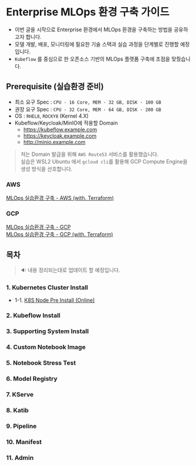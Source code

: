 # Enterprise MLOps 환경 구축 가이드

- 이번 글을 시작으로 Enterprise 환경에서 MLOps 환경을 구축하는 방법을 공유하고자 합니다.
- 모델 개발, 배포, 모니터링에 필요한 기술 스택과 실습 과정을 단계별로 진행할 예정입니다.
- `Kubeflow` 를 중심으로 한 오픈소스 기반의 MLOps 플랫폼 구축에 초점을 맞췄습니다.



## Prerequisite (실습환경 준비)

- 최소 요구 Spec : `CPU - 16 Core, MEM - 32 GB, DISK - 100 GB` 
- 권장 요구 Spec : `CPU - 32 Core, MEM - 64 GB, DISK - 200 GB` 
- OS : `RHEL8`, `ROCKY8` (Kernel 4.X)
- Kubeflow/Keycloak/MinIO에 적용할 Domain 
   - https://kubeflow.example.com
   - https://keycloak.example.com
   - http://minio.example.com

> 저는 Domain 발급을 위해 `AWS Route53` 서비스를 활용했습니다.  
> 실습은 WSL2 Ubuntu 에서 `gcloud cli`를 활용해 GCP Compute Engine을 생성 방식을 선호합니다.

### AWS

<a href="https://wooyoung85.tistory.com/85" target="_blank">MLOps 실습환경 구축 - AWS (with. Terraform)</a>

### GCP

<a href="https://wooyoung85.tistory.com/88" target="_blank">MLOps 실습환경 구축 - GCP</a>  
<a href="https://wooyoung85.tistory.com/87" target="_blank">MLOps 실습환경 구축 - GCP (with. Terraform)</a>

## 목차

> 🔉 내용 정리되는대로 업데이트 할 예정입니다.

### 1. Kubernetes Cluster Install
- 1-1. [K8S Node Pre Install (Online)](https://wooyoung85.tistory.com/89)

### 2. Kubeflow Install

### 3. Supporting System Install

### 4. Custom Notebook Image

### 5. Notebook Stress Test

### 6. Model Registry

### 7. KServe

### 8. Katib

### 9. Pipeline

### 10. Manifest

### 11. Admin

